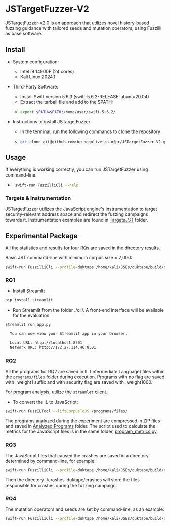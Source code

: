 # JSTargetFuzzer-V2

JSTargetFuzzer-v2.0 is an approach that utilizes novel history-based fuzzing guidance with tailored seeds and mutation operators, using Fuzzilli as base software.

## Install

* System configuration:
  * Intel i9 14900F (24 cores)
  * Kali Linux 2024.1

* Third-Party Software:
  * Install Swift version 5.6.3 (swift-5.6.2-RELEASE-ubuntu20.04)
  * Extract the tarball file and add to the $PATH:
  * ```bash
    export $PATH=$PATH:/home/user/swift-5.6.2/

* Instructions to install JSTargetFuzzer
  * In the terminal, run the following commands to clone the repository
  * ```bash
    git clone git@github.com:brunogoliveira-ufpr/JSTargetFuzzer-V2.git
  
## Usage
If everything is working correctly, you can run JSTargetFuzzer using command-line:
* ```bash
   swift-run FuzzilliCli --help

### Targets & Instrumentation

JSTargetFuzzer utilizes the JavaScript engine's instrumentation to target security-relevant address space and redirect the fuzzing campaigns towards it.
Instrumentation examples are found in [TargetsJST](./TargetsJST/) folder.

## Experimental Package
All the statistics and results for four RQs are saved in the directory [results](./results). 

Basic JST command-line with minimum corpus size = 2,000:
```bash
swift-run FuzzilliCli --profile=duktape /home/kali/JSEs/duktape/build/duk-fuzzilli --minCorpusSize=2000
```

### RQ1
* Install Streamlit
```bash
pip install streamlit
```
* Run Streamlit from the folder ./cli/. A front-end interface will be available for the evaluation.
```bash
streamlit run app.py

  You can now view your Streamlit app in your browser.

  Local URL: http://localhost:8501
  Network URL: http://172.27.114.46:8501
```
### RQ2
All the programs for RQ2 are saved in IL (Intermediate Language) files within the `programs/files` folder during execution. Programs with no flag are saved with _weight1 suffix and with security flag are saved with _weight1000.

For program analysis, utilize the `streamlet` client.
* To convert the IL to JavaScript:
```bash
swift-run FuzzILTool --liftCorpusToJS /programs/files/
```  

The programs analyzed during the experiment are compressed in ZIP files and saved in [Analyzed Programs](./analyzed-programs/) folder.
The script used to calculate the metrics for the JavaScript files is in the same folder, [program_metrics.py](./analyzed_programs/program_metrics.py).

### RQ3
The JavaScript files that caused the crashes are saved in a directory determined by command-line, for example:
```bash
swift-run FuzzilliCli --profile=duktape /home/kali/JSEs/duktape/build/duk-fuzzilli --storagePath=./crashes-duktape/
```
Then the directory ./crashes-duktape/crashes will store the files responsible for crashes during the fuzzing campaign.


### RQ4
The mutation operators and seeds are set by command-line, as an example:
```bash
swift-run FuzzilliCli --profile=duktape /home/kali/JSEs/duktape/build/duk-fuzzilli --mutators=splice,combine,operation,exploration,codegen --minCorpusSize=2000
```




